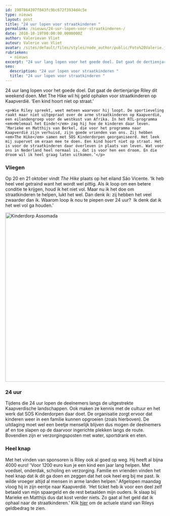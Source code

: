 ```yaml
---
id: 1907864397f043fc9bc672f3934d4c5e
type: nieuws
layout: post
title: "24 uur lopen voor straatkinderen "
permalink: /nieuws/24-uur-lopen-voor-straatkinderen-/
date: 2018-10-19T00:00:00.0000000Z
author: Valerievan Vliet
auteur: Valerie van Vliet
avatar: /sites/default/files/styles/node_author/public/Foto%20Valerie.jpg?itok=JJKtHUUV
rubrieken:
  - nieuws
excerpt: "24 uur lang lopen voor het goede doel. Dat gaat de dertienjarige Riley dit weekend doen. Met The Hike wil hij geld ophalen voor straatkinderen op Kaapverdië. ‘Een kind hoort niet op straat.’  "
seo:
  description: "24 uur lopen voor straatkinderen "
  title: "24 uur lopen voor straatkinderen "
---
```

24 uur lang lopen voor het goede doel. Dat gaat de dertienjarige Riley dit weekend doen. Met The Hike wil hij geld ophalen voor straatkinderen op Kaapverdië. ‘Een kind hoort niet op straat.’  

    <p>Wie Riley spreekt, weet meteen waarvoor hij loopt. De sportieveling raakt maar niet uitgepraat over de arme straatkinderen op Kaapverdië, een eilandengroep voor de westkust van Afrika. In het RTL-programma <em>Helemaal het Einde!</em> zag hij hoe de kinderen daar leven. ‘Marieke en Matthijs van Berkel, die voor het programma naar Kaapverdië zijn verhuisd, zijn goede vrienden van ons. Zij hebben <em>The Hike</em> samen met SOS Kinderdorpen georganiseerd. Het leek mij supervet om eraan mee te doen. Een kind hoort niet op straat. Het is voor de straatkinderen daar óverleven in plaats van leven. Wat voor ons in Nederland heel normaal is, dat is voor hen een droom. En die droom wil ik heel graag laten uitkomen.’</p>
<h3>Vliegen</h3>
<p>Op 20 en 21 oktober vindt <em>The Hike</em> plaats op het eiland São Vicente. ‘Ik heb heel veel getraind want het wordt wel pittig. Als ik loop om een betere conditie te krijgen, houd ik het niet vol. Maar nu ik het doe om straatkinderen te helpen, lukt het wel. Dan denk ik: zij hebben het veel zwaarder dan ik. Waarom loop ik nou te piepen over 24 uur?  Ik denk dat ik het wel vol ga houden.’</p>
<p><div class="media media-element-container media-default"><div id="file-534972" class="file file-image file-image-jpeg">

        
  
  <div class="content">
    <img alt="Kinderdorp Assomada" title="Foto: SOS-kinderdorpen" height="3633" width="5452" style="height: 534px; width: 800px;" class="media-element file-default" data-delta="1" src="/sites/default/files/kinderdorp%20Assomada.jpg">  </div>

  
</div>
</div>
<h3>24 uur</h3>
<p>Tijdens die 24 uur lopen de deelnemers langs de uitgestrekte Kaapverdische landschappen. Ook maken ze kennis met de cultuur en het werk dat SOS Kinderdorpen daar doet. De organisatie zorgt ervoor dat kinderen weer in een familie kunnen opgroeien (zoals hierboven). De uitdaging moet wel een beetje menselijk blijven dus mogen de deelnemers af en toe slapen op de daarvoor ingerichte plekken langs de route. Bovendien zijn er verzorgingsposten met water, sportdrank en eten.</p>
<h3>Heel knap</h3>
<p>Met het vinden van sponsoren is Riley ook al goed op weg. Hij heeft al bijna 4000 euro! 'Voor 1200 euro kun je een kind een jaar lang helpen. Met voedsel, onderdak, scholing en verzorging. Familie en vrienden vinden het heel knap dat ik dit ga doen en zeggen dat het ook heel erg bij me past. Ik wilde vroeger altijd al mensen in arme landen helpen.’ Afgelopen maandag vloog hij in zijn eentje naar Kaapverdië. ‘Het ticket heb ik voor een deel zelf betaald van mijn spaargeld en de rest betaalden mijn ouders. Ik slaap bij Marieke en Matthijs dus dat kost verder niets. Zo gaat al het geld dat ik ophaal naar de straatkinderen.’ Klik <a href="https://www.sosthehike.nl/actie/riley-groeneveld" target="_top">hier</a> om de actuele stand van Rileys geldbedrag te zien.</p>  
